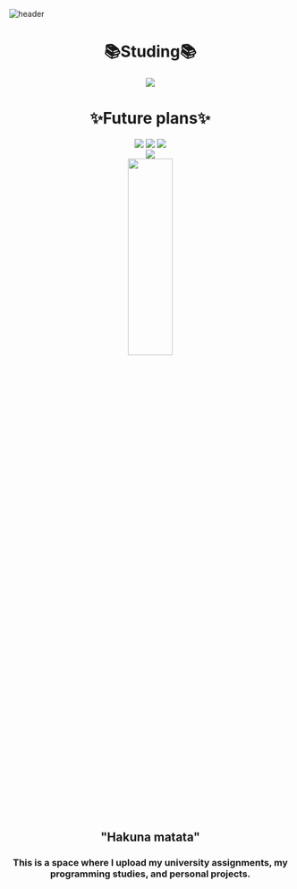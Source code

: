 ![header](https://capsule-render.vercel.app/api?type=waving&color=auto&height=270&section=header&text=CS%20study&fontSize=90)

<div align=center><h1>📚Studing📚</h1></div>

<div align=center> 
  <img src="https://img.shields.io/badge/python-3776AB?style=for-the-badge&logo=python&logoColor=white">
</div>


<div align=center>
  <h1>✨Future plans✨</h1>
</div>
<div align=center>
  <img src="https://img.shields.io/badge/C LANGUAGE-A8B9CC?style=for-the-badge&logo=C&logoColor=white"/>
    <img src="https://img.shields.io/badge/JAVA-111111?style=for-the-badge&logo=OpenJDK&logoColor=white"/>
      <img src="https://img.shields.io/badge/GO-00ADD8?style=for-the-badge&logo=Go&logoColor=white"/>
</div>
<div align=center>
  <img src="https://img.shields.io/badge/Info Processing-FE2E2E?style=for-the-badge&logo=Read the Docs&logoColor=blue"/>
</div>


<div align=center>
  <img src="https://2.gall-gif.com/hygall/files/attach/images/82/557/552/189/1786b119778bb1ca718047c3a20e7285.gif" width="40%" height="30%"></img>
</div>

<div align=center>
  <h2>"Hakuna matata"</h2>
  </div>
  
  <div align=center>
  <h3>This is a space where I upload my university assignments, my programming studies, and personal projects.</h3>
  </div>
